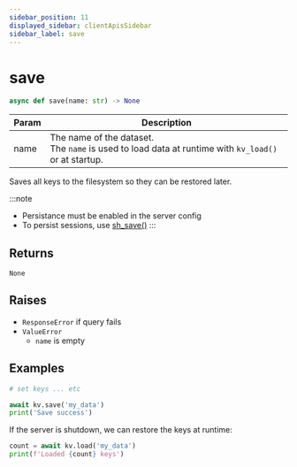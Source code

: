 ```yaml
---
sidebar_position: 11
displayed_sidebar: clientApisSidebar
sidebar_label: save
---
```


# save
```py
async def save(name: str) -> None
```

|Param|Description|
|--|--|
|name|The name of the dataset.<br/>The `name` is used to load data at runtime with `kv_load()` or at startup.|


Saves all keys to the filesystem so they can be restored later.


:::note
- Persistance must be enabled in the server config
- To persist sessions, use [sh_save()](../sh/Save)
:::


## Returns
`None`


## Raises
- `ResponseError` if query fails
- `ValueError`
  - `name` is empty


## Examples

```py
# set keys ... etc

await kv.save('my_data')
print('Save success')  
```

If the server is shutdown, we can restore the keys at runtime:

```py
count = await kv.load('my_data')
print(f'Loaded {count} keys')
```
